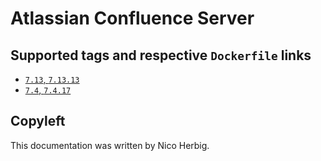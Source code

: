 # Atlassian Confluence Server

## Supported tags and respective `Dockerfile` links

 * [`7.13`, `7.13.13`](https://github.com/nicoherbigio/docker-atlassian-confluence-server/blob/master/7.13/debian/default/Dockerfile)
 * [`7.4`, `7.4.17`](https://github.com/nicoherbigio/docker-atlassian-confluence-server/blob/master/7.4/debian/default/Dockerfile)

## Copyleft

This documentation was written by Nico Herbig.
